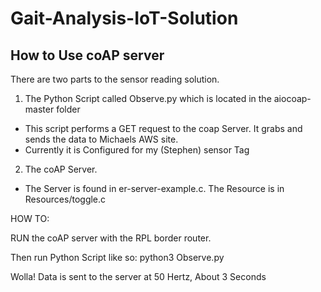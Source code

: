 # Gait-Analysis-IoT-Solution

## How to Use coAP server 

There are two parts to the sensor reading solution.

1. The Python Script called Observe.py which is located in the aiocoap-master folder
- This script performs a GET request to the coap Server. It grabs and sends the data to Michaels AWS site.
- Currently it is Configured for my (Stephen) sensor Tag

2. The coAP Server.
- The Server is found in er-server-example.c. The Resource is in Resources/toggle.c

HOW TO:

RUN the coAP server with the RPL border router.

Then run Python Script like so: python3 Observe.py

Wolla! Data is sent to the server at 50 Hertz, About 3 Seconds

